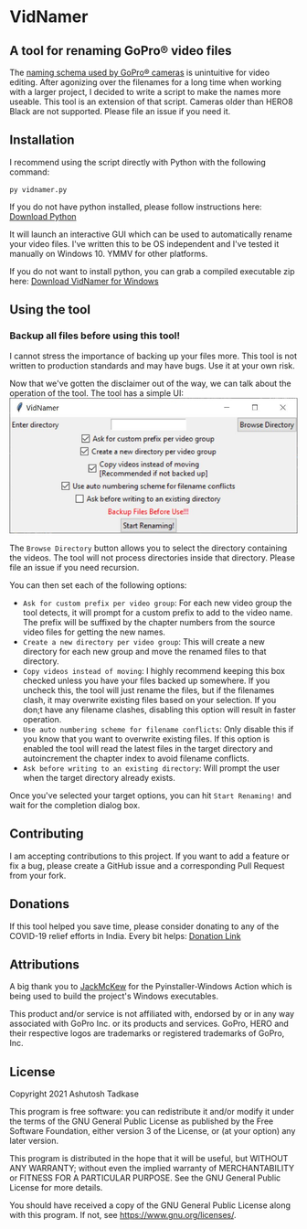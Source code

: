 # VidNamer
## A tool for renaming GoPro® video files
The [naming schema used by GoPro® cameras](https://community.gopro.com/t5/en/GoPro-Camera-File-Naming-Convention/ta-p/390220) is unintuitive for video editing. After agonizing over the 
filenames for a long time when working with a larger project, I decided to write a script to make the 
names more useable. This tool is an extension of that script. 
Cameras older than HERO8 Black are not supported. Please file an issue if you need it.

## Installation
I recommend using the script directly with Python with the following command:
```shell
py vidnamer.py
```
If you do not have python installed, please follow instructions here: [Download Python](https://www.python.org/downloads/)

It will launch an interactive GUI which can be used to automatically rename your video files.
I've written this to be OS independent and I've tested it manually on Windows 10. YMMV for other platforms.

If you do not want to install python, you can grab a compiled executable zip here: [Download VidNamer for Windows](https://github.com/atadkase/VidNamer/releases/latest/download/vidnamer_windows.zip)

## Using the tool
### Backup all files before using this tool!
I cannot stress the importance of backing up your files more. This tool is not written to production standards and may have bugs. Use it at your own risk.

Now that we've gotten the disclaimer out of the way, we can talk about the operation of the tool.
The tool has a simple UI:
![VidNamer_ui](/screenshots/ui_pic.jpg "VidNamer UI")

The `Browse Directory` button allows you to select the directory containing the videos. The tool will not process directories inside that directory. Please file an issue if you need recursion.

You can then set each of the following options:

- `Ask for custom prefix per video group`: For each new video group the tool detects, it will prompt for a custom prefix to add to the video name. The prefix will be suffixed by the chapter numbers from the source video files for getting the new names.
- `Create a new directory per video group`: This will create a new directory for each new group and move the renamed files to that directory.
- `Copy videos instead of moving`: I highly recommend keeping this box checked unless you have your files backed up somewhere. If you uncheck this, the tool will just rename the files, but if the filenames clash, it may overwrite existing files based on your selection. If you don;t have any filename clashes, disabling this option will result in faster operation.
- `Use auto numbering scheme for filename conflicts`: Only disable this if you know that you want to overwrite existing files. If this option is enabled the tool will read the latest files in the target directory and autoincrement the chapter index to avoid filename conflicts.
- `Ask before writing to an existing directory`: Will prompt the user when the target directory already exists.

Once you've selected your target options, you can hit `Start Renaming!` and wait for the completion dialog box.

## Contributing
I am accepting contributions to this project. If you want to add a feature or fix a bug, please create a GitHub issue and a corresponding Pull Request from your fork. 

## Donations
If this tool helped you save time, please consider donating to any of the COVID-19 relief efforts in India. Every bit helps: [Donation Link](https://www.ketto.org/fundraiser/mission-oxygen-helping-hospitals-to-save-lives?payment=form)

## Attributions
A big thank you to [JackMcKew](https://github.com/JackMcKew) for the Pyinstaller-Windows Action which is being used to build the project's Windows executables.

This product and/or service is not affiliated with, endorsed by or in any 
way associated with GoPro Inc. or its products and services. GoPro, HERO 
and their respective logos are trademarks or registered trademarks of GoPro, Inc.

## License
Copyright 2021 Ashutosh Tadkase

This program is free software: you can redistribute it and/or modify
it under the terms of the GNU General Public License as published by
the Free Software Foundation, either version 3 of the License, or
(at your option) any later version.

This program is distributed in the hope that it will be useful,
but WITHOUT ANY WARRANTY; without even the implied warranty of
MERCHANTABILITY or FITNESS FOR A PARTICULAR PURPOSE.  See the
GNU General Public License for more details.

You should have received a copy of the GNU General Public License
along with this program.  If not, see <https://www.gnu.org/licenses/>.
